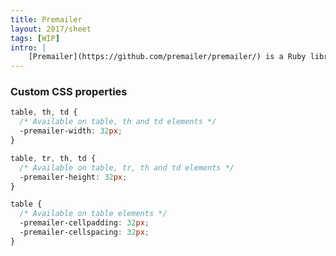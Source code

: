 ```yaml
---
title: Premailer
layout: 2017/sheet
tags: [WIP]
intro: |
    [Premailer](https://github.com/premailer/premailer/) is a Ruby library that inlines CSS into HTML.
---
```


### Custom CSS properties

<!-- prettier-ignore -->
```css
table, th, td {
  /* Available on table, th and td elements */
  -premailer-width: 32px;
}

table, tr, th, td {
  /* Available on table, tr, th and td elements */
  -premailer-height: 32px;
}

table {
  /* Available on table elements */
  -premailer-cellpadding: 32px;
  -premailer-cellspacing: 32px;
}
```
